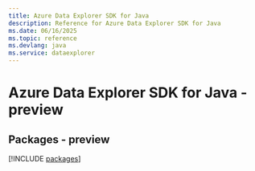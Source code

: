 ```yaml
---
title: Azure Data Explorer SDK for Java
description: Reference for Azure Data Explorer SDK for Java
ms.date: 06/16/2025
ms.topic: reference
ms.devlang: java
ms.service: dataexplorer
---
```

# Azure Data Explorer SDK for Java - preview
## Packages - preview
[!INCLUDE [packages](data-explorer-index.md)]